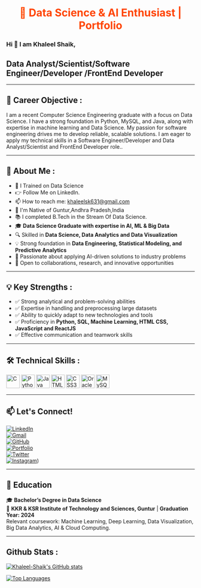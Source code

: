<h1 align="center" style="color:#FF4500;">🚀 Data Science & AI Enthusiast | Portfolio</h1>

### Hi 👋 I am Khaleel Shaik,
## Data Analyst/Scientist/Software Engineer/Developer /FrontEnd Developer

---

## 🎯 Career Objective :
I am a recent Computer Science Engineering graduate with a focus on Data Science. I have a strong foundation in Python, MySQL, and Java, along with expertise in machine learning and Data Science. My passion for software engineering drives me to develop reliable, scalable solutions. I am eager to apply my technical skills in a Software Engineer/Developer and Data Analyst/Scientist and FrontEnd Developer role..

---

## 📌 About Me :
- 🧠 I Trained on Data Science<br>
- 👉 Follow Me on LinkedIn.<br>
- 📫 How to reach me: khaleelsk631@gmail.com <br>
- 🛐 I'm Native of Guntur,Andhra Pradesh,India <br>
- 📚 I completed B.Tech in the Stream Of Data Science.
- 🎓 **Data Science Graduate with expertise in AI, ML & Big Data**
- 🔍 Skilled in **Data Science, Data Analytics and Data Visualization**
- 💡 Strong foundation in **Data Engineering, Statistical Modeling, and Predictive Analytics**
- 🚀 Passionate about applying AI-driven solutions to industry problems
- 🤝 Open to collaborations, research, and innovative opportunities

---

## 💡 Key Strengths :
- ✅ Strong analytical and problem-solving abilities
- ✅ Expertise in handling and preprocessing large datasets
- ✅ Ability to quickly adapt to new technologies and tools
- ✅ Proficiency in **Python, SQL, Machine Learning, HTML CSS, JavaScript and ReactJS**
- ✅ Effective communication and teamwork skills

---

## 🛠️ Technical Skills :
<p align="left">
<a href="https://docs.microsoft.com/en-us/cpp/?view=msvc-170" target="_blank" rel="noreferrer"><img src="https://raw.githubusercontent.com/danielcranney/readme-generator/main/public/icons/skills/c-colored.svg" width="36" height="36" alt="C" /></a>
<a href="https://www.python.org/" target="_blank" rel="noreferrer"><img src="https://raw.githubusercontent.com/danielcranney/readme-generator/main/public/icons/skills/python-colored.svg" width="36" height="36" alt="Python" /></a>
<a href="https://www.oracle.com/java/" target="_blank" rel="noreferrer"><img src="https://raw.githubusercontent.com/danielcranney/readme-generator/main/public/icons/skills/java-colored.svg" width="36" height="36" alt="Java" /></a>
<a href="https://developer.mozilla.org/en-US/docs/Glossary/HTML5" target="_blank" rel="noreferrer"><img src="https://raw.githubusercontent.com/danielcranney/readme-generator/main/public/icons/skills/html5-colored.svg" width="36" height="36" alt="HTML5" /></a>
<a href="https://www.w3.org/TR/CSS/#css" target="_blank" rel="noreferrer"><img src="https://raw.githubusercontent.com/danielcranney/readme-generator/main/public/icons/skills/css3-colored.svg" width="36" height="36" alt="CSS3" /></a>
<a href="https://www.oracle.com/uk/index.html" target="_blank" rel="noreferrer"><img src="https://raw.githubusercontent.com/danielcranney/readme-generator/main/public/icons/skills/oracle-colored.svg" width="36" height="36" alt="Oracle" /></a>
<a href="https://www.mysql.com/" target="_blank" rel="noreferrer"><img src="https://raw.githubusercontent.com/danielcranney/readme-generator/main/public/icons/skills/mysql-colored.svg" width="36" height="36" alt="MySQL" /></a>
</p>

---

## 📫 Let's Connect!

[![LinkedIn](https://img.shields.io/badge/LinkedIn-%230077B5.svg?logo=linkedin&logoColor=white)](https://www.linkedin.com/in/khaleel-shaik631/)  
[![Gmail](https://img.shields.io/badge/Email-D14836?logo=gmail&logoColor=white)](mailto:your-email@gmail.com)  
[![GitHub](https://img.shields.io/badge/GitHub-181717?logo=github&logoColor=white)](https://github.com/Khaleelsk)  
[![Portfolio](https://img.shields.io/badge/Portfolio-000000?logo=About.me&logoColor=white)](https://tinyurl.com/shaik631)  
[![Twitter](https://img.shields.io/badge/Twitter-%231DA1F2.svg?logo=twitter&logoColor=white)](https://twitter.com/your-twitter)  
[![Instagram](https://img.shields.io/badge/Instagram-%23E4405F.svg?logo=instagram&logoColor=white)](https://www.instagram.com/shaik_khaleel09/))  

---

## 📌 Education
🎓 **Bachelor’s Degree in Data Science**  
🏫 **KKR & KSR Institute of Technology and Sciences, Guntur** | **Graduation Year: 2024**  
Relevant coursework: Machine Learning, Deep Learning, Data Visualization, Big Data Analytics, AI & Cloud Computing.

---

## Github Stats :
<a href="http://www.github.com/Khaleelsk"><img src="https://github-readme-stats.vercel.app/api?username=Khaleelsk&show_icons=true&hide=&count_private=true&title_color=0891b2&text_color=ffffff&icon_color=0891b2&bg_color=1c1917&hide_border=true&show_icons=true" alt="Khaleel-Shaik's GitHub stats" /></a>

<a href="https://github.com/Khaleelsk" align="left"><img src="https://github-readme-stats.vercel.app/api/top-langs/?username=Khaleelsk&langs_count=10&title_color=0891b2&text_color=ffffff&icon_color=0891b2&bg_color=1c1917&hide_border=true&locale=en&custom_title=Top%20%Languages" alt="Top Languages" /></a>

